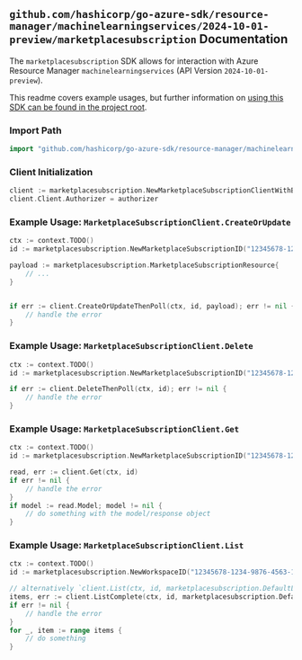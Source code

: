 
## `github.com/hashicorp/go-azure-sdk/resource-manager/machinelearningservices/2024-10-01-preview/marketplacesubscription` Documentation

The `marketplacesubscription` SDK allows for interaction with Azure Resource Manager `machinelearningservices` (API Version `2024-10-01-preview`).

This readme covers example usages, but further information on [using this SDK can be found in the project root](https://github.com/hashicorp/go-azure-sdk/tree/main/docs).

### Import Path

```go
import "github.com/hashicorp/go-azure-sdk/resource-manager/machinelearningservices/2024-10-01-preview/marketplacesubscription"
```


### Client Initialization

```go
client := marketplacesubscription.NewMarketplaceSubscriptionClientWithBaseURI("https://management.azure.com")
client.Client.Authorizer = authorizer
```


### Example Usage: `MarketplaceSubscriptionClient.CreateOrUpdate`

```go
ctx := context.TODO()
id := marketplacesubscription.NewMarketplaceSubscriptionID("12345678-1234-9876-4563-123456789012", "example-resource-group", "workspaceName", "marketplaceSubscriptionName")

payload := marketplacesubscription.MarketplaceSubscriptionResource{
	// ...
}


if err := client.CreateOrUpdateThenPoll(ctx, id, payload); err != nil {
	// handle the error
}
```


### Example Usage: `MarketplaceSubscriptionClient.Delete`

```go
ctx := context.TODO()
id := marketplacesubscription.NewMarketplaceSubscriptionID("12345678-1234-9876-4563-123456789012", "example-resource-group", "workspaceName", "marketplaceSubscriptionName")

if err := client.DeleteThenPoll(ctx, id); err != nil {
	// handle the error
}
```


### Example Usage: `MarketplaceSubscriptionClient.Get`

```go
ctx := context.TODO()
id := marketplacesubscription.NewMarketplaceSubscriptionID("12345678-1234-9876-4563-123456789012", "example-resource-group", "workspaceName", "marketplaceSubscriptionName")

read, err := client.Get(ctx, id)
if err != nil {
	// handle the error
}
if model := read.Model; model != nil {
	// do something with the model/response object
}
```


### Example Usage: `MarketplaceSubscriptionClient.List`

```go
ctx := context.TODO()
id := marketplacesubscription.NewWorkspaceID("12345678-1234-9876-4563-123456789012", "example-resource-group", "workspaceName")

// alternatively `client.List(ctx, id, marketplacesubscription.DefaultListOperationOptions())` can be used to do batched pagination
items, err := client.ListComplete(ctx, id, marketplacesubscription.DefaultListOperationOptions())
if err != nil {
	// handle the error
}
for _, item := range items {
	// do something
}
```
